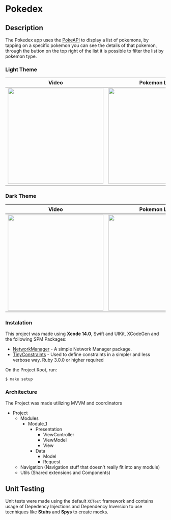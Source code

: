 # Pokedex

## Description
The Pokedex app uses the [PokeAPI](https://pokeapi.co/) to display a list of pokemons, by tapping on a specific pokemon you can see the details of that pokemon, through the button on the top right of the list it is possible to filter the list by pokemon type.

### Light Theme
| Video | Pokemon List | Details Screen | Filter Screen |
| ------------- | ------------- | ----------- | ----------- | 
| <img src="https://github.com/filipero/pokedex/assets/28496460/2889c595-ba5b-4915-a358-bf17486f1418" width="300"> | <img src="https://github.com/filipero/pokedex/assets/28496460/1570f99d-06c9-47c7-a70b-7bb2915806a9" width="300"> | <img src="https://github.com/filipero/pokedex/assets/28496460/30c9610e-a876-4c86-a7cb-d16317c308e4" width="300"> | <img src="https://github.com/filipero/pokedex/assets/28496460/003850c7-c9b2-4686-bed2-4dff7fb9463d" width="300"> |

### Dark Theme
| Video | Pokemon List | Details Screen | Filter Screen |
| ------------- | ------------- | ----------- | ----------- | 
| <img src="https://github.com/filipero/pokedex/assets/28496460/f4454bdf-98aa-4e3c-bc11-765012ead318" width="300"> | <img src="https://github.com/filipero/pokedex/assets/28496460/a42e60cc-2ed8-4c44-bbc2-24524ad3f4ab" width="300"> | <img src="https://github.com/filipero/pokedex/assets/28496460/783ff526-aeda-4b54-8ae2-491b9b280c71" width="300"> | <img src="https://github.com/filipero/pokedex/assets/28496460/dc49475e-a651-4e39-92f2-fcc90b6dcf89" width="300"> |


### Instalation

This project was made using **Xcode 14.0**, Swift and UIKit, XCodeGen and the following SPM Packages: 
- [NetworkManager](https://github.com/filipero/NetworkManager.git) - A simple Network Manager package. 
- [TinyConstraints](https://github.com/roberthein/TinyConstraints.git) - Used to define constraints in a simpler and less verbose way.
Ruby 3.0.0 or higher required

On the Project Root, run:

```$ make setup```

### Architecture
The Project was made utilizing MVVM and coordinators
  * Project
    * Modules
      * Module_1
        * Presentation
          * ViewController
          * ViewModel
          * View
        * Data
          * Model
          * Request
    * Navigation (Navigation stuff that doesn't really fit into any module)
    * Utils (Shared extensions and Components)

## Unit Testing

Unit tests were made using the default `XCTest` framework and contains usage of Depedency Injections and Dependency Inversion to use tecnhiques like **Stubs** and **Spys** to create mocks.
